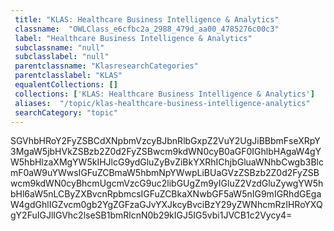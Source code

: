 ```yaml
--- 
 title: "KLAS: Healthcare Business Intelligence & Analytics" 
 classname:  "OWLClass_e6cfbc2a_2988_479d_aa00_4785276c00c3" 
 label: "Healthcare Business Intelligence & Analytics" 
 subclassname: "null" 
 subclasslabel: "null" 
 parentclassname: "KlasresearchCategories" 
 parentclasslabel: "KLAS" 
 equalentCollections: [] 
 collections: ['KLAS: Healthcare Business Intelligence & Analytics']
 aliases:  "/topic/klas-healthcare-business-intelligence-analytics"  
 searchCategory: "topic" 
---
```

SGVhbHRoY2FyZSBCdXNpbmVzcyBJbnRlbGxpZ2VuY2UgJiBBbmFseXRpY3MgaW5jbHVkZSBzb2Z0d2FyZSBwcm9kdWN0cyB0aGF0IGhlbHAgaW4gYW5hbHlzaXMgYW5kIHJlcG9ydGluZyBvZiBkYXRhIChjbGluaWNhbCwgb3BlcmF0aW9uYWwsIGFuZCBmaW5hbmNpYWwpLiBUaGVzZSBzb2Z0d2FyZSBwcm9kdWN0cyBhcmUgcmVzcG9uc2libGUgZm9yIGluZ2VzdGluZywgYW5hbHl6aW5nLCByZXBvcnRpbmcsIGFuZCBkaXNwbGF5aW5nIG9mIGRhdGEgaW4gdGhlIGZvcm0gb2YgZGFzaGJvYXJkcyBvciBzY29yZWNhcmRzIHRoYXQgY2FuIGJlIGVhc2lseSB1bmRlcnN0b29kIGJ5IG5vbi1JVCB1c2Vycy4=